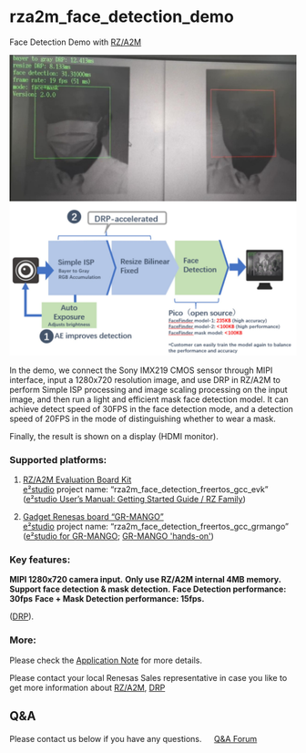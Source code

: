 ﻿# rza2m_face_detection_demo

Face Detection Demo with [RZ/A2M](https://www.renesas.com/eu/en/products/microcontrollers-microprocessors/rz-cortex-a-mpus/rza2m-high-speed-embedded-ai-based-image-processing-microprocessors-dynamically-reconfigurable-processor)  

<p align="center"> 
	<img src="https://github.com/eiclg/rza2m_face_detection_demo/blob/master/face_detection_demo.jpg" alt="">
	<img src="https://github.com/eiclg/rza2m_face_detection_demo/blob/master/face_detection_concept.jpg" alt="">
</p>

In the demo, we connect the Sony IMX219 CMOS sensor through MIPI interface, input a 1280x720 resolution image, and use DRP in RZ/A2M to perform Simple ISP processing and image scaling processing on the input image, and then run a light and efficient mask face detection model. It can achieve detect speed of 30FPS in the face detection mode, and a detection speed of 20FPS in the mode of distinguishing whether to wear a mask. 

Finally, the result is shown on a display (HDMI monitor).


### Supported platforms:

1. [RZ/A2M Evaluation Board Kit](https://www.renesas.com/eu/en/products/microcontrollers-microprocessors/rz-cortex-a-mpus/rza2m-evaluation-kit-rza2m-evaluation-kit)  
   [e²studio](https://www.renesas.com/eu/en/software-tool/e-studio) project name: “rza2m_face_detection_freertos_gcc_evk”  
   ([e²studio User’s Manual: Getting Started Guide / RZ Family](https://www.renesas.com/eu/en/document/mat/e-studio-integrated-development-environment-users-manual-getting-started-renesas-mcu-rz-family?language=en&r=488826))

2. [Gadget Renesas board “GR-MANGO”](https://www.renesas.com/eu/en/products/gadget-renesas/boards/gr-mango)  
   [e²studio](https://www.renesas.com/eu/en/software-tool/e-studio) project name: “rza2m_face_detection_freertos_gcc_grmango”  
   ([e²studio for GR-MANGO](https://github.com/eiclg/rza2m_face_detection_demo/blob/master/rza2m_face_detection_freertos_gcc_grmango/doc/EPSD-IMB-20-0107-02_RZA2M_SoftwarePackage_for_GR-MANGO_Development_Environment_Construction.pdf); [GR-MANGO 'hands-on'](https://github.com/eiclg/rza2m_face_detection_demo/blob/master/rza2m_face_detection_freertos_gcc_grmango/doc/EPSD-IMB-20-0106-01_RZA2M_SoftwarePackage_for_GR-MANGO_Hands_on_Training.pdf))


### Key features:

**MIPI 1280x720 camera input.**
**Only use RZ/A2M internal 4MB memory.**
**Support face detection & mask detection.**
**Face Detection performance: 30fps**
**Face + Mask Detection performance: 15fps.**

([DRP](https://www.renesas.com/eu/en/application/technologies/drp)).



### More:

Please check the 
[Application Note](https://github.com/eiclg/rza2m_face_detection_demo/blob/master/rza2m_face_detection_freertos_gcc_evk/doc/RZA2M_FaceDetection_demo_ApplicationNote_20210830.pdf)
for more details.

Please contact your local Renesas Sales representative in case you like to get more information about [RZ/A2M](https://www.renesas.com/eu/en/products/microcontrollers-microprocessors/rz-cortex-a-mpus/rza2m-high-speed-embedded-ai-based-image-processing-microprocessors-dynamically-reconfigurable-processor), [DRP](https://www.renesas.com/eu/en/application/technologies/drp)

## Q&A
Please contact us below if you have any questions.　
&nbsp;[Q&A Forum](https://renesasrulz.com/rz/rz-a2m-drp/f/rz-a2m-and-drp-forum)  

